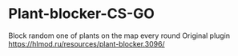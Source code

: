 # Plant-blocker-CS-GO
Block random one of plants on the map every round
Original plugin https://hlmod.ru/resources/plant-blocker.3096/
